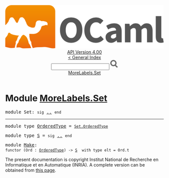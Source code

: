 <!-- ((! set title API !)) ((! set documentation !)) ((! set api !)) ((! set nobreadcrumb !)) -->
<div class="api"><header><nav class="toc brand"><a class="brand" href="https://ocaml.org/"><img src="colour-logo-gray.svg" class="svg" alt="OCaml"></a></nav><nav class="toc"><div class="toc_version"><a href="/docs" id="version-select">API Version 4.00</a></div><a href="index.html">&lt; General Index</a><div class="api_search"><input type="text" name="apisearch" id="api_search" oninput="mySearch(false);" onkeypress="this.oninput();" onclick="this.oninput();" onpaste="this.oninput();">
<img src="search_icon.svg" alt="Search" class="svg" onclick="mySearch(false)"></div>
<div id="search_results"></div><div class="toc_title"><a href="#top">MoreLabels.Set</a></div><ul></ul></nav></header>

<h1>Module <a href="type_MoreLabels.Set.html">MoreLabels.Set</a></h1>
<pre><span class="keyword">module</span> Set: <code class="code"><span class="keyword">sig</span></code> <a href="MoreLabels.Set.html">..</a> <code class="code"><span class="keyword">end</span></code></pre><hr width="100%">
<pre><span class="keyword">module type</span> <a href="MoreLabels.Set.OrderedType.html">OrderedType</a> = <code class="type"><a href="Set.OrderedType.html">Set.OrderedType</a></code></pre><pre><span class="keyword">module type</span> <a href="MoreLabels.Set.S.html">S</a> = <code class="code"><span class="keyword">sig</span></code> <a href="MoreLabels.Set.S.html">..</a> <code class="code"><span class="keyword">end</span></code></pre><pre><span class="keyword">module</span> <a href="MoreLabels.Set.Make.html">Make</a>: <div class="sig_block"><code class="code"><span class="keyword">functor</span> (</code><code class="code"><span class="constructor">Ord</span></code><code class="code"> : </code><code class="type"><a href="MoreLabels.Set.OrderedType.html">OrderedType</a></code><code class="code">) <span class="keywordsign">-&gt;</span> </code><code class="type"><a href="MoreLabels.Set.S.html">S</a></code><code class="type">  with type elt = Ord.t</code></div></pre><div class="copyright">The present documentation is copyright Institut National de Recherche en Informatique et en Automatique (INRIA). A complete version can be obtained from <a href="http://caml.inria.fr/pub/docs/manual-ocaml/">this page</a>.</div></div>